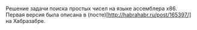 Решение задачи поиска простых чисел на языке ассемблера x86. Первая версия была описана в (посте)[http://habrahabr.ru/post/165397/] на Хабразабре.
